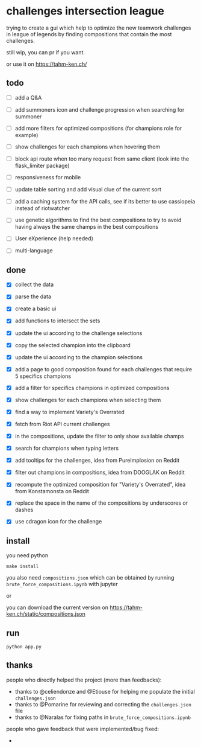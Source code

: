 # challenges intersection league

trying to create a gui which help to optimize the new teamwork challenges in league of legends by finding compositions that contain the most challenges.

still wip, you can pr if you want.

or use it on https://tahm-ken.ch/

## todo
- [ ] add a Q&A
- [ ] add summoners icon and challenge progression when searching for summoner
- [ ] add more filters for optimized compositions (for champions role for example)
- [ ] show challenges for each champions when hovering them
- [ ] block api route when too many request from same client (look into the flask_limiter package)
- [ ] responsiveness for mobile
- [ ] update table sorting and add visual clue of the current sort
- [ ] add a caching system for the API calls, see if its better to use cassiopeia instead of riotwatcher
- [ ] use genetic algorithms to find the best compositions to try to avoid having always the same champs in the best compositions
- [ ] User eXperience (help needed)
- [ ] multi-language


## done
- [x] collect the data
- [x] parse the data
- [x] create a basic ui
- [x] add functions to intersect the sets
- [x] update the ui according to the challenge selections
- [x] copy the selected champion into the clipboard
- [x] update the ui according to the champion selections
- [x] add a page to good composition found for each challenges that require 5 specifics champions
- [x] add a filter for specifics champions in optimized compositions
- [x] show challenges for each champions when selecting them 
- [x] find a way to implement Variety's Overrated
- [x] fetch from Riot API current challenges
- [x] in the compositions, update the filter to only show available champs
- [x] search for champions when typing letters
- [x] add tooltips for the challenges, idea from PureImplosion on Reddit
- [x] filter out champions in compositions, idea from DOOGLAK on Reddit
- [x] recompute the optimized composition for "Variety's Overrated", idea from Konstamonsta on Reddit
- [x] replace the space in the name of the compositions by underscores or dashes
- [x] use cdragon icon for the challenge


## install
you need python

```
make install
```

you also need `compositions.json` which can be obtained by running `brute_force_compositions.ipynb` with jupyter

or

you can download the current version on https://tahm-ken.ch/static/compositions.json

## run
```
python app.py
```

## thanks

people who directly helped the project (more than feedbacks):

- thanks to @celiendonze and @Etiouse for helping me populate the initial `challenges.json`
- thanks to @Pomarine for reviewing and correcting the `challenges.json` file
- thanks to @Naralas for fixing paths in `brute_force_compositions.ipynb`

people who gave feedback that were implemented/bug fixed:

- 